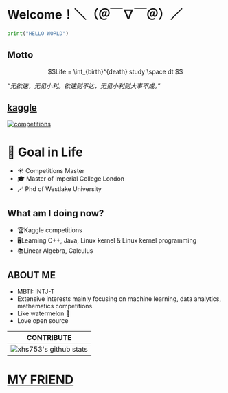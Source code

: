 # Welcome！＼（＠￣∇￣＠）／
```python
print("HELLO WORLD")
```
## Motto
$$Life = \int_{birth}^{death} study \space dt $$

*“无欲速，无见小利。欲速则不达，无见小利则大事不成。”*

## [kaggle](https://www.kaggle.com/lau01b)

[![competitions](https://road-to-kaggle-grandmaster.vercel.app/api/badges/lau01b/competitions/light)](https://www.kaggle.com/lau01b)

# 🎯 Goal in Life
* ☀️ Competitions Master  
* 🎓 Master  of Imperial College London
* 🪄 Phd of Westlake University

## What am I doing now?
* 🏆Kaggle competitions
* 🖥Learning C++, Java, Linux kernel & Linux kernel programming
* 📚Linear Algebra, Calculus


## ABOUT ME
- MBTI: INTJ-T
- Extensive interests mainly focusing on machine learning, data analytics, mathematics competitions.
- Like watermelon 🍉
- Love open source


|CONTRIBUTE
|-------------
|![xhs753's github stats](https://github-readme-stats.vercel.app/api?username=starxsky&show_icons=true&theme=radical&line_height=20)


# [MY FRIEND](https://github.com/StarxSky/StarxSky/blob/main/My_Friend.md) 
